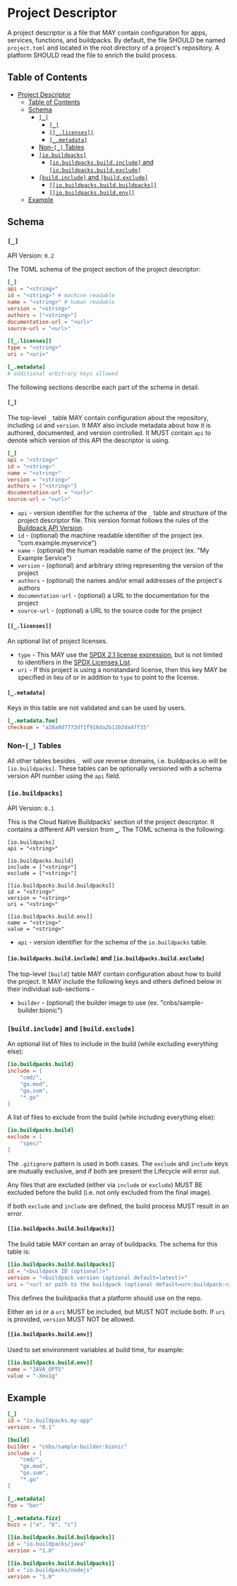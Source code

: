 # Project Descriptor

A project descriptor is a file that MAY contain configuration for apps, services, functions, and buildpacks. By default, the file SHOULD be named `project.toml` and located in the root directory of a project's repository. A platform SHOULD read the file to enrich the build process.

## Table of Contents

<!-- Using https://github.com/yzhang-gh/vscode-markdown to manage toc -->
- [Project Descriptor](#project-descriptor)
  - [Table of Contents](#table-of-contents)
  - [Schema](#schema)
    - [`[_]`](#_)
      - [`[_]`](#_-1)
      - [`[[_.licenses]]`](#_licenses)
      - [`[_.metadata]`](#_metadata)
    - [Non-`[_]` Tables](#non-_-tables)
    - [`[io.buildpacks]`](#iobuildpacks)
      - [`[io.buildpacks.build.include]` and `[io.buildpacks.build.exclude]`](#iobuildpacksbuildinclude-and-iobuildpacksbuildexclude)
    - [`[build.include]` and `[build.exclude]`](#buildinclude-and-buildexclude)
      - [`[[io.buildpacks.build.buildpacks]]`](#iobuildpacksbuildbuildpacks)
      - [`[[io.buildpacks.build.env]]`](#iobuildpacksbuildenv)
  - [Example](#example)

## Schema

### `[_]`

API Version: `0.2`

The TOML schema of the project section of the project descriptor:

```toml
[_]
api = "<string>"
id = "<string>" # machine readable
name = "<string>" # human readable
version = "<string>"
authors = ["<string>"]
documentation-url = "<url>"
source-url = "<url>"

[[_.licenses]]
type = "<string>"
uri = "<uri>"

[_.metadata]
# additional arbitrary keys allowed
```

The following sections describe each part of the schema in detail.

#### `[_]`

The top-level `_` table MAY contain configuration about the repository, including `id` and `version`. It MAY also include metadata about how it is authored, documented, and version controlled. It MUST contain `api`  to denote which version of this API the descriptor is using.

```toml
[_]
api = "<string>"
id = "<string>"
name = "<string>"
version = "<string>"
authors = ["<string>"]
documentation-url = "<url>"
source-url = "<url>"
```

* `api` - version identifier for the schema of the `_` table and structure of the project descriptor file. This version format follows the rules of the [Buildpack API Version](https://github.com/buildpacks/spec/blob/main/buildpack.md#buildpack-api-version).
* `id` - (optional) the machine readable identifier of the project (ex. "com.example.myservice")
* `name` - (optional) the human readable name of the project (ex. "My Example Service")
* `version` - (optional) and arbitrary string representing the version of the project
* `authors` - (optional) the names and/or email addresses of the project's authors
* `documentation-url` - (optional) a URL to the documentation for the project
* `source-url` - (optional) a URL to the source code for the project

#### `[[_.licenses]]`

An optional list of project licenses.

* `type` - This MAY use the [SPDX 2.1 license expression](https://spdx.org/spdx-specification-21-web-version), but is not limited to identifiers in the [SPDX Licenses List](https://spdx.org/licenses/).
* `uri` - If this project is using a nonstandard license, then this key MAY be specified in lieu of or in addition to `type` to point to the license.


#### `[_.metadata]`

Keys in this table are not validated and can be used by users.

```toml
[_.metadata.foo]
checksum = "a28a0d7772df1f918da2b1102da4ff35"
```

### Non-`[_]` Tables
All other tables besides `_` will use reverse domains, i.e. buildpacks.io will be `[io.buildpacks]`. These tables can be optionally versioned with a schema version API number using the `api` field.

### `[io.buildpacks]`

API Version: `0.1`

This is the Cloud Native Buildpacks' section of the project descriptor. It contains a different API version from [`_`](#_). The TOML schema is the following:

```
[io.buildpacks]
api = "<string>"

[io.buildpacks.build]
include = ["<string>"]
exclude = ["<string>"]

[[io.buildpacks.build.buildpacks]]
id = "<string>"
version = "<string>"
uri = "<string>"

[[io.buildpacks.build.env]]
name = "<string>"
value = "<string>"
```

* `api` - version identifier for the schema of the `io.buildpacks` table.

#### `[io.buildpacks.build.include]` and `[io.buildpacks.build.exclude]`

The top-level `[build]` table MAY contain configuration about how to build the project. It MAY include the following keys and others defined below in their individual sub-sections - 

* `builder` - (optional) the builder image to use (ex. "cnbs/sample-builder:bionic")

### `[build.include]` and `[build.exclude]`

An optional list of files to include in the build (while excluding everything else):

```toml
[io.buildpacks.build]
include = [
    "cmd/",
    "go.mod",
    "go.sum",
    "*.go"
]
```

A list of files to exclude from the build (while including everything else):

```toml
[io.buildpacks.build]
exclude = [
    "spec/"
]
```

The `.gitignore` pattern is used in both cases. The `exclude` and `include` keys are mutually exclusive, and if both are present the Lifecycle will error out.

Any files that are excluded (either via `include` or `exclude`) MUST BE excluded before the build (i.e. not only excluded from the final image).

If both `exclude` and `include` are defined, the build process MUST result in an error.

#### `[[io.buildpacks.build.buildpacks]]`

The build table MAY contain an array of buildpacks. The schema for this table is:

```toml
[[io.buildpacks.build.buildpacks]]
id = "<buildpack ID (optional)>"
version = "<buildpack version (optional default=latest)>"
uri = "<url or path to the buildpack (optional default=urn:buildpack:<id>)"
```

This defines the buildpacks that a platform should use on the repo.

Either an `id` or a `uri` MUST be included, but MUST NOT include both. If `uri` is provided, `version` MUST NOT be allowed.

#### `[[io.buildpacks.build.env]]`

Used to set environment variables at build time, for example:

```toml
[[io.buildpacks.build.env]]
name = "JAVA_OPTS"
value = "-Xmx1g"
```

## Example

```toml
[_]
id = "io.buildpacks.my-app"
version = "0.1"

[build]
builder = "cnbs/sample-builder:bionic"
include = [
    "cmd/",
    "go.mod",
    "go.sum",
    "*.go"
]

[_.metadata]
foo = "bar"

[_.metadata.fizz]
buzz = ["a", "b", "c"]

[[io.buildpacks.build.buildpacks]]
id = "io.buildpacks/java"
version = "1.0"

[[io.buildpacks.build.buildpacks]]
id = "io.buildpacks/nodejs"
version = "1.0"
```